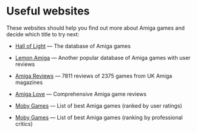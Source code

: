 # Useful websites

These websites should help you find out more about Amiga games and
decide which title to try next:

- [Hall of Light](https://amiga.abime.net/) — The database of Amiga games

- [Lemon Amiga](https://www.lemonamiga.com/) — Another popular database of Amiga games with user reviews

- [Amiga Reviews](https://amigareviews.leveluphost.com/) — 7811 reviews of 2375 games from UK Amiga magazines

- [Amiga Love](https://www.amigalove.com/games.php) — Comprehensive Amiga game reviews

- [Moby Games](https://www.mobygames.com/game/platform:amiga/sort:moby_score/) — List of best Amiga games (ranked by user ratings)

- [Moby Games](https://www.mobygames.com/game/platform:amiga/sort:critic_score/page:1/) — List of best Amiga games (ranking by professional critics)

